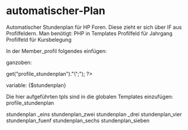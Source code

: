 # automatischer-Plan
Automatischer Stundenplan für HP Foren. 
Diese zieht er sich über IF aus Profilfeldern. 
Man benötigt: 
PHP in Templates
Profilfeld für Jahrgang
Profilfeld für Kursbelegung


In der Member_profil folgendes einfügen:

ganzoben:
<?php
eval("\$stundenplan = \"".$templates->get("profile_stundenplan")."\";");
?>

variable:
{$stundenplan}

Die hier aufgeführten tpls sind in die globalen Templates einzufügen:
profile_stundenplan

stundenplan _eins
stundenplan_zwei
stundenplan _drei
stundenplan_vier
stundenplan_fuenf
stundenplan_sechs
stundenplan_sieben
